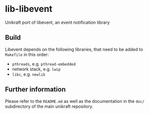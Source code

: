 # lib-libevent
 Unikraft port of libevent, an event notification library

## Build
Libevent depends on the following libraries, that need to be added to
`Makefile` in this order:

* `pthreads`, e.g. `pthread-embedded`
* network stack, e.g. `lwip`
* `libc`, e.g. `newlib`

## Further information
Please refer to the `README.md` as well as the documentation in the
`doc/` subdirectory of the main unikraft repository.
